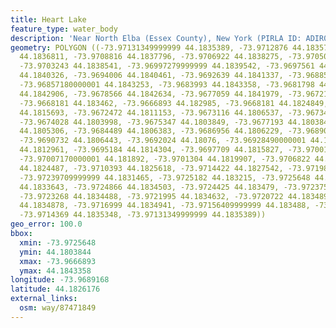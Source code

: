 ```yaml
---
title: Heart Lake
feature_type: water_body
description: 'Near North Elba (Essex County), New York (PIRLA ID: ADIR025)'
geometry: POLYGON ((-73.97131349999999 44.1835389, -73.9712876 44.1835725, -73.9710688
  44.1836811, -73.9708816 44.1837796, -73.9706922 44.1838275, -73.97050710000001 44.1838395,
  -73.9703243 44.1838541, -73.96997279999999 44.1839542, -73.9697561 44.1840145, -73.9695605
  44.1840326, -73.9694006 44.1840461, -73.9692639 44.1841337, -73.9688566 44.1842391,
  -73.96857180000001 44.1843253, -73.9683993 44.1843358, -73.9681798 44.1843137, -73.96799540000001
  44.1842906, -73.9678566 44.1842634, -73.9677059 44.1841979, -73.967215 44.1838851,
  -73.9668181 44.183462, -73.9666893 44.182985, -73.9668181 44.1824849, -73.96722579999999
  44.1815693, -73.9672472 44.1811153, -73.9673116 44.1806537, -73.9673425 44.1804598,
  -73.9674028 44.1803998, -73.9675347 44.1803849, -73.9677193 44.1803844, -73.9678266
  44.1805306, -73.9684489 44.1806383, -73.9686956 44.1806229, -73.96890209999999 44.1806534,
  -73.9690732 44.1806443, -73.9692024 44.18076, -73.96928490000001 44.1810789, -73.9693712
  44.1812961, -73.9695184 44.1814304, -73.9697709 44.1815827, -73.9700149 44.1817788,
  -73.97007170000001 44.181892, -73.9701304 44.1819907, -73.9706822 44.1823345, -73.97093
  44.1824487, -73.9710393 44.1825618, -73.9714422 44.1827542, -73.9719894 44.1830311,
  -73.97239709999999 44.1831465, -73.9725182 44.183215, -73.9725648 44.1832787, -73.9725308
  44.1833643, -73.9724866 44.1834503, -73.9724425 44.183479, -73.9723752 44.1834865,
  -73.9723268 44.1834488, -73.9721995 44.1834632, -73.9720722 44.1834896, -73.9718606
  44.1834878, -73.9716999 44.1834941, -73.97156409999999 44.183488, -73.9715064 44.1835122,
  -73.9714369 44.1835348, -73.97131349999999 44.1835389))
geo_error: 100.0
bbox:
  xmin: -73.9725648
  ymin: 44.1803844
  xmax: -73.9666893
  ymax: 44.1843358
longitude: -73.9689168
latitude: 44.1826176
external_links:
  osm: way/87471849
---
```

